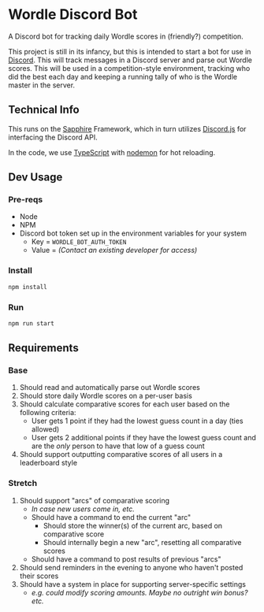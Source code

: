 # Wordle Discord Bot

A Discord bot for tracking daily Wordle scores in (friendly?) competition.

This project is still in its infancy, but this is intended to start a bot for
use in [Discord](https://discord.com/). This will track messages in a Discord
server and parse out Wordle scores. This will be used in a competition-style
environment, tracking who did the best each day and keeping a running tally of
who is the Wordle master in the server.

## Technical Info

This runs on the [Sapphire](https://www.sapphirejs.dev/) Framework, which in
turn utilizes [Discord.js](https://discord.js.org/#/) for interfacing the
Discord API.

In the code, we use [TypeScript](https://www.typescriptlang.org) with
[nodemon](https://www.npmjs.com/package/nodemon) for hot reloading.

## Dev Usage

### Pre-reqs

- Node
- NPM
- Discord bot token set up in the environment variables for your system
    - Key = `WORDLE_BOT_AUTH_TOKEN`
    - Value = *(Contact an existing developer for access)*

### Install

``` sh
npm install
```

### Run

``` sh
npm run start
```

## Requirements

### Base

1. Should read and automatically parse out Wordle scores
1. Should store daily Wordle scores on a per-user basis
1. Should calculate comparative scores for each user based on the following criteria:
    - User gets 1 point if they had the lowest guess count in a day (ties allowed)
    - User gets 2 additional points if they have the lowest guess count and are
      the *only* person to have that low of a guess count
1. Should support outputting comparative scores of all users in a leaderboard style

### Stretch

1. Should support "arcs" of comparative scoring
    - *In case new users come in, etc.*
    - Should have a command to end the current "arc"
        - Should store the winner(s) of the current arc, based on comparative score
        - Should internally begin a new "arc", resetting all comparative scores
    - Should have a command to post results of previous "arcs"
1. Should send reminders in the evening to anyone who haven't posted their scores
1. Should have a system in place for supporting server-specific settings
    - *e.g. could modify scoring amounts. Maybe no outright win bonus? etc.*
